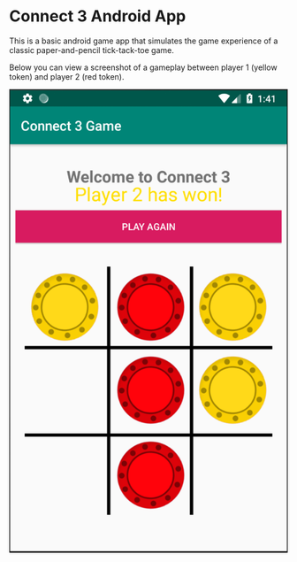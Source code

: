 # Connect 3 Android App
This is a basic android game app that simulates the game experience of a classic paper-and-pencil tick-tack-toe game.

Below you can view a screenshot of a gameplay between player 1 (yellow token) and player 2 (red token).

![App Image+](app/src/main/res/drawable/Connect3App.PNG?raw=true "App Screeenshot")
